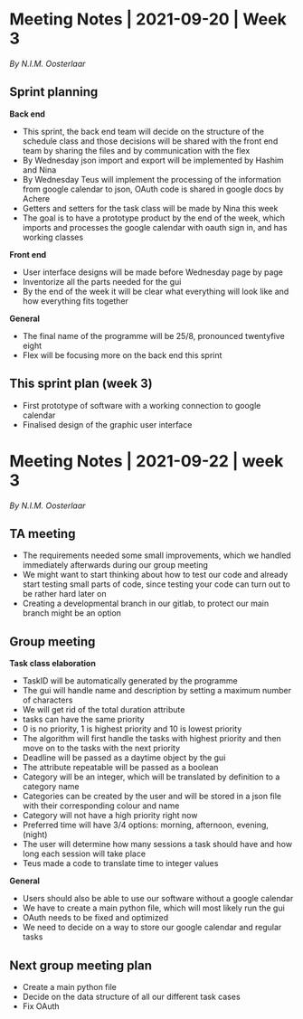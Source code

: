 ﻿# Meeting Notes | 2021-09-20 | Week 3

*By N.I.M. Oosterlaar*

## Sprint planning

**Back end**

 - This sprint, the back end team will decide on the structure of the schedule class and those decisions will be shared with the front end team by sharing the files and by communication with the flex
 - By Wednesday json import and export will be implemented by Hashim and Nina
 - By Wednesday Teus will implement the processing of the information from google calendar to json, OAuth code is shared in google docs by Achere
 - Getters and setters for the task class will be made by Nina this week
 - The goal is to have a prototype product by the end of the week, which imports and processes the google calendar with oauth sign in, and has working classes

**Front end**

 - User interface designs will be made before Wednesday page by page
 - Inventorize all the parts needed for the gui
 - By the end of the week it will be clear what everything will look like and how everything fits together

**General**

 - The final name of the programme will be 25/8, pronounced twentyfive eight
 - Flex will be focusing more on the back end this sprint

## This sprint plan (week 3)

 - First prototype of software with a working connection to google calendar
 - Finalised design of the graphic user interface


# Meeting Notes | 2021-09-22 | week 3

*By N.I.M. Oosterlaar*

## TA meeting

 - The requirements needed some small improvements, which we handled immediately afterwards during our group meeting
 - We might want to start thinking about how to test our code and already start testing small parts of code, since testing your code can turn out to be rather hard later on
 - Creating a developmental branch in our gitlab, to protect our main branch might be an option

## Group meeting

 **Task class elaboration**
 

 - TaskID will be automatically generated by the programme
 - The gui will handle name and description by setting a maximum number of characters
 - We will get rid of the total duration attribute
 - tasks can have the same priority
 - 0 is no priority, 1 is highest priority and 10 is lowest priority
 - The algorithm will first handle the tasks with highest priority and then move on to the tasks with the next priority
 - Deadline will be passed as a daytime object by the gui
 - The attribute repeatable will be passed as a boolean
 - Category will be an integer, which will be translated by definition to a category name
 - Categories can be created by the user and will be stored in a json file with their corresponding colour and name
 - Category will not have a high priority right now
 - Preferred time will have 3/4 options: morning, afternoon, evening, (night)
 - The user will determine how many sessions a task should have and how long each session will take place
 - Teus made a code to translate time to integer values


**General**

 - Users should also be able to use our software without a google calendar
 - We have to create a main python file, which will most likely run the gui
 - OAuth needs to be fixed and optimized
 - We need to decide on a way to store our google calendar and regular tasks

## Next group meeting plan

 - Create a main python file
 - Decide on the data structure of all our different task cases 
 - Fix OAuth

